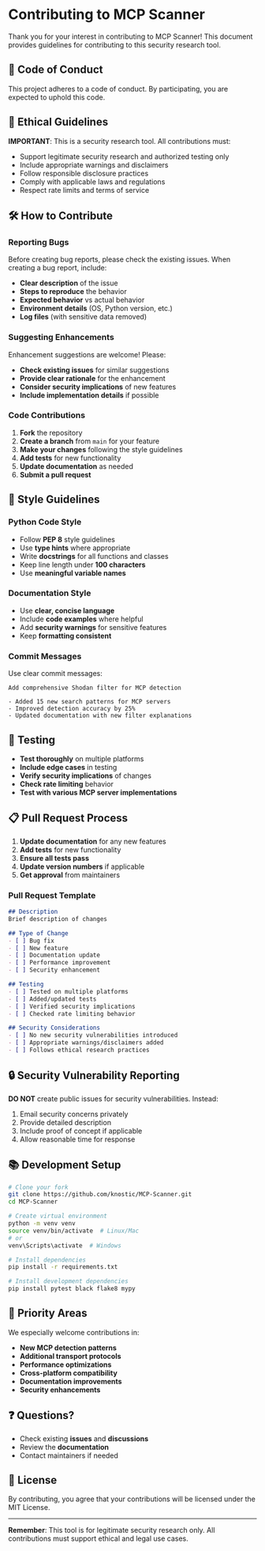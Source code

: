 # Contributing to MCP Scanner

Thank you for your interest in contributing to MCP Scanner! This document provides guidelines for contributing to this security research tool.

## 🤝 Code of Conduct

This project adheres to a code of conduct. By participating, you are expected to uphold this code.

## 🚨 Ethical Guidelines

**IMPORTANT**: This is a security research tool. All contributions must:

- Support legitimate security research and authorized testing only
- Include appropriate warnings and disclaimers
- Follow responsible disclosure practices
- Comply with applicable laws and regulations
- Respect rate limits and terms of service

## 🛠️ How to Contribute

### Reporting Bugs

Before creating bug reports, please check the existing issues. When creating a bug report, include:

- **Clear description** of the issue
- **Steps to reproduce** the behavior
- **Expected behavior** vs actual behavior
- **Environment details** (OS, Python version, etc.)
- **Log files** (with sensitive data removed)

### Suggesting Enhancements

Enhancement suggestions are welcome! Please:

- **Check existing issues** for similar suggestions
- **Provide clear rationale** for the enhancement
- **Consider security implications** of new features
- **Include implementation details** if possible

### Code Contributions

1. **Fork** the repository
2. **Create a branch** from `main` for your feature
3. **Make your changes** following the style guidelines
4. **Add tests** for new functionality
5. **Update documentation** as needed
6. **Submit a pull request**

## 📝 Style Guidelines

### Python Code Style

- Follow **PEP 8** style guidelines
- Use **type hints** where appropriate
- Write **docstrings** for all functions and classes
- Keep line length under **100 characters**
- Use **meaningful variable names**

### Documentation Style

- Use **clear, concise language**
- Include **code examples** where helpful
- Add **security warnings** for sensitive features
- Keep **formatting consistent**

### Commit Messages

Use clear commit messages:
```
Add comprehensive Shodan filter for MCP detection

- Added 15 new search patterns for MCP servers
- Improved detection accuracy by 25%
- Updated documentation with new filter explanations
```

## 🧪 Testing

- **Test thoroughly** on multiple platforms
- **Include edge cases** in testing
- **Verify security implications** of changes
- **Check rate limiting** behavior
- **Test with various MCP server implementations**

## 📋 Pull Request Process

1. **Update documentation** for any new features
2. **Add tests** for new functionality
3. **Ensure all tests pass**
4. **Update version numbers** if applicable
5. **Get approval** from maintainers

### Pull Request Template

```markdown
## Description
Brief description of changes

## Type of Change
- [ ] Bug fix
- [ ] New feature
- [ ] Documentation update
- [ ] Performance improvement
- [ ] Security enhancement

## Testing
- [ ] Tested on multiple platforms
- [ ] Added/updated tests
- [ ] Verified security implications
- [ ] Checked rate limiting behavior

## Security Considerations
- [ ] No new security vulnerabilities introduced
- [ ] Appropriate warnings/disclaimers added
- [ ] Follows ethical research practices
```

## 🔒 Security Vulnerability Reporting

**DO NOT** create public issues for security vulnerabilities. Instead:

1. Email security concerns privately
2. Provide detailed description
3. Include proof of concept if applicable
4. Allow reasonable time for response

## 📚 Development Setup

```bash
# Clone your fork
git clone https://github.com/knostic/MCP-Scanner.git
cd MCP-Scanner

# Create virtual environment
python -m venv venv
source venv/bin/activate  # Linux/Mac
# or
venv\Scripts\activate  # Windows

# Install dependencies
pip install -r requirements.txt

# Install development dependencies
pip install pytest black flake8 mypy
```

## 🎯 Priority Areas

We especially welcome contributions in:

- **New MCP detection patterns**
- **Additional transport protocols**
- **Performance optimizations**
- **Cross-platform compatibility** 
- **Documentation improvements**
- **Security enhancements**

## ❓ Questions?

- Check existing **issues** and **discussions**
- Review the **documentation**
- Contact maintainers if needed

## 📄 License

By contributing, you agree that your contributions will be licensed under the MIT License.

---

**Remember**: This tool is for legitimate security research only. All contributions must support ethical and legal use cases. 
